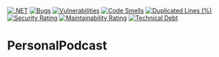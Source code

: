 [![.NET](https://github.com/ErzenXz/PersonalPodcast/actions/workflows/dotnet.yml/badge.svg)](https://github.com/ErzenXz/PersonalPodcast/actions/workflows/dotnet.yml)
[![Bugs](https://sonarcloud.io/api/project_badges/measure?project=ErzenXz_PersonalPodcast&metric=bugs)](https://sonarcloud.io/summary/new_code?id=ErzenXz_PersonalPodcast)
[![Vulnerabilities](https://sonarcloud.io/api/project_badges/measure?project=ErzenXz_PersonalPodcast&metric=vulnerabilities)](https://sonarcloud.io/summary/new_code?id=ErzenXz_PersonalPodcast)
[![Code Smells](https://sonarcloud.io/api/project_badges/measure?project=ErzenXz_PersonalPodcast&metric=code_smells)](https://sonarcloud.io/summary/new_code?id=ErzenXz_PersonalPodcast)
[![Duplicated Lines (%)](https://sonarcloud.io/api/project_badges/measure?project=ErzenXz_PersonalPodcast&metric=duplicated_lines_density)](https://sonarcloud.io/summary/new_code?id=ErzenXz_PersonalPodcast)
[![Security Rating](https://sonarcloud.io/api/project_badges/measure?project=ErzenXz_PersonalPodcast&metric=security_rating)](https://sonarcloud.io/summary/new_code?id=ErzenXz_PersonalPodcast)
[![Maintainability Rating](https://sonarcloud.io/api/project_badges/measure?project=ErzenXz_PersonalPodcast&metric=sqale_rating)](https://sonarcloud.io/summary/new_code?id=ErzenXz_PersonalPodcast)
[![Technical Debt](https://sonarcloud.io/api/project_badges/measure?project=ErzenXz_PersonalPodcast&metric=sqale_index)](https://sonarcloud.io/summary/new_code?id=ErzenXz_PersonalPodcast)

# PersonalPodcast
